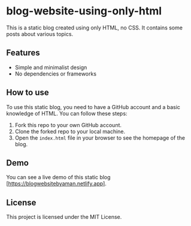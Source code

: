 # blog-website-using-only-html

This is a static blog created using only HTML, no CSS. It contains some posts about various topics.

## Features

- Simple and minimalist design
- No dependencies or frameworks

## How to use

To use this static blog, you need to have a GitHub account and a basic knowledge of HTML. You can follow these steps:

1. Fork this repo to your own GitHub account.
2. Clone the forked repo to your local machine.
3. Open the `index.html` file in your browser to see the homepage of the blog.

## Demo

You can see a live demo of this static blog [https://blogwebsitebyaman.netlify.app].

## License

This project is licensed under the MIT License.
